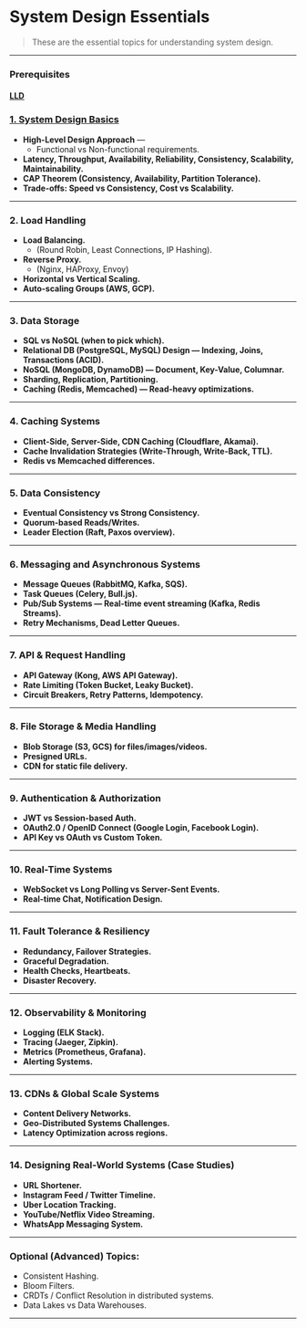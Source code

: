 # System Design Essentials

> These are the essential topics for understanding system design.

---
### **Prerequisites**
#### **[LLD](./Low%20Level%20Design.md)**

### **[1. System Design Basics](./System%20Design%20Basics.md)**

* **High-Level Design Approach** —
  * Functional vs Non-functional requirements.
* **Latency, Throughput, Availability, Reliability, Consistency, Scalability, Maintainability.**
* **CAP Theorem (Consistency, Availability, Partition Tolerance).**
* **Trade-offs: Speed vs Consistency, Cost vs Scalability.**

---

### **2. Load Handling**

* **Load Balancing.**
  * (Round Robin, Least Connections, IP Hashing).
* **Reverse Proxy.**
  * (Nginx, HAProxy, Envoy)
* **Horizontal vs Vertical Scaling.**
* **Auto-scaling Groups (AWS, GCP).**

---

### **3. Data Storage**

* **SQL vs NoSQL (when to pick which).**
* **Relational DB (PostgreSQL, MySQL) Design — Indexing, Joins, Transactions (ACID).**
* **NoSQL (MongoDB, DynamoDB) — Document, Key-Value, Columnar.**
* **Sharding, Replication, Partitioning.**
* **Caching (Redis, Memcached) — Read-heavy optimizations.**

---

### **4. Caching Systems**

* **Client-Side, Server-Side, CDN Caching (Cloudflare, Akamai).**
* **Cache Invalidation Strategies (Write-Through, Write-Back, TTL).**
* **Redis vs Memcached differences.**

---

### **5. Data Consistency**

* **Eventual Consistency vs Strong Consistency.**
* **Quorum-based Reads/Writes.**
* **Leader Election (Raft, Paxos overview).**

---

### **6. Messaging and Asynchronous Systems**

* **Message Queues (RabbitMQ, Kafka, SQS).**
* **Task Queues (Celery, Bull.js).**
* **Pub/Sub Systems — Real-time event streaming (Kafka, Redis Streams).**
* **Retry Mechanisms, Dead Letter Queues.**

---

### **7. API & Request Handling**

* **API Gateway (Kong, AWS API Gateway).**
* **Rate Limiting (Token Bucket, Leaky Bucket).**
* **Circuit Breakers, Retry Patterns, Idempotency.**

---

### **8. File Storage & Media Handling**

* **Blob Storage (S3, GCS) for files/images/videos.**
* **Presigned URLs.**
* **CDN for static file delivery.**

---

### **9. Authentication & Authorization**

* **JWT vs Session-based Auth.**
* **OAuth2.0 / OpenID Connect (Google Login, Facebook Login).**
* **API Key vs OAuth vs Custom Token.**

---

### **10. Real-Time Systems**

* **WebSocket vs Long Polling vs Server-Sent Events.**
* **Real-time Chat, Notification Design.**

---

### **11. Fault Tolerance & Resiliency**

* **Redundancy, Failover Strategies.**
* **Graceful Degradation.**
* **Health Checks, Heartbeats.**
* **Disaster Recovery.**

---

### **12. Observability & Monitoring**

* **Logging (ELK Stack).**
* **Tracing (Jaeger, Zipkin).**
* **Metrics (Prometheus, Grafana).**
* **Alerting Systems.**

---

### **13. CDNs & Global Scale Systems**

* **Content Delivery Networks.**
* **Geo-Distributed Systems Challenges.**
* **Latency Optimization across regions.**

---

### **14. Designing Real-World Systems (Case Studies)**

* **URL Shortener.**
* **Instagram Feed / Twitter Timeline.**
* **Uber Location Tracking.**
* **YouTube/Netflix Video Streaming.**
* **WhatsApp Messaging System.**

---

### **Optional (Advanced) Topics:**

* Consistent Hashing.
* Bloom Filters.
* CRDTs / Conflict Resolution in distributed systems.
* Data Lakes vs Data Warehouses.

---

